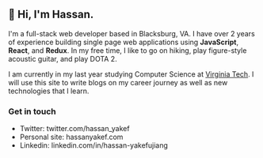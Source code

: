 ## 👋 Hi, I'm Hassan. 

I'm a full-stack web developer based in Blacksburg, VA. I have over 2 years of experience building single page web applications using **JavaScript**, **React**, and **Redux**. In my free time, I like to go on hiking, play figure-style acoustic guitar, and play DOTA 2.  

I am currently in my last year studying Computer Science at <a href="https://vt.edu/" target="_blank">Virginia Tech</a>. I will use this site to write blogs on my career journey as well as new technologies that I learn.

### Get in touch
- Twitter: twitter.com/hassan_yakef
- Personal site: hassanyakef.com
- Linkedin: linkedin.com/in/hassan-yakefujiang
<!--
**hassanyakef/hassanyakef** is a ✨ _special_ ✨ repository because its `README.md` (this file) appears on your GitHub profile.

Here are some ideas to get you started:

- 🔭 I’m currently working on ...
- 🌱 I’m currently learning ...
- 👯 I’m looking to collaborate on ...
- 🤔 I’m looking for help with ...
- 💬 Ask me about ...
- 📫 How to reach me: ...
- 😄 Pronouns: ...
- ⚡ Fun fact: ...
-->
